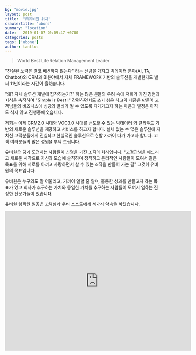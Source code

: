 ```yaml
---
bg: "movie.jpg"
layout: post
title:  "㈜유비원 위치"
crawlertitle: "ubone"
summary: "location"
date:   2019-01-07 20:09:47 +0700
categories: posts
tags: ['ubone']
author: tantlus
---
```



> World Best Life Relation Management Leader


  "진실된 노력은 결코 배신하지 않는다" 라는 신념을 가지고 빅데이터 분야(AI, TA, Chatbot)와 CRM과 BI분야에서 자체 FRAMEWORK 기반의 솔루션을 개발한지도 벌써 11년이라는 시간이 흘렀습니다.

  "왜? 자체 솔루션 개발에 집착하는가?" 하는 많은 분들의 우려 속에 저희가 가진 경험과 지식을 축적하여 "Simple is Best !" 간편하면서도 쓰기 쉬운 최고의 제품을 만들어 고객님들의 비즈니스에 성공의 열쇠가 될 수 있도록 다가가고자 하는 마음과 열정은 아직도 식지 않고 진행중에 있습니다.

  저희는 이제 CRM2.0 시대와 VOC3.0 시대를 선도할 수 있는 빅데이터 와 클라우드 기반의 새로운 솔루션을 제공하고 서비스를 하고자 합니다. 실체 없는 수 많은 솔루션에 지치신 고객분들에게 진실되고 현실적인 솔루션으로
  한발 가까이 다가 가고자 합니다. 고객 여러분들의 많은 성원을 부탁 드립니다.


  유비원은 꿈과 도전하는 사람들이 신명을 가진 조직의 회사입니다.
  "고정관념을 깨뜨리고 새로운 시각으로 자신의 모습에 솔직하며 정직하고 윤리적인 사람들이 모여서
  같은 목표를 위해 서로를 아끼고 사랑하면서 살 수 있는 조직을 만들어 가는 길" 그것이 유비원의 목표입니다.

  유비원은 누구와도 잘 어울리고, 기꺼이 일할 줄 알며, 훌륭한 성과를 만들고자 하는 목표가 있고 회사가 추구하는
  가치와 동일한 가치를 추구하는 사람들이 모여서 일하는 진정한 전문가들이 있습니다.

  유비원 임직원 일동은 고객님과 우리 스스로에게 세가지 약속을 하겠습니다.




<iframe src="https://www.google.com/maps/embed?pb=!1m14!1m8!1m3!1d1582.7981478084969!2d127.12045800000001!3d37.493852!3m2!1i1024!2i768!4f13.1!3m3!1m2!1s0x0%3A0x7242f28993f4f7f3!2zKOyjvCnsnKDruYTsm5A!5e0!3m2!1sko!2skr!4v1546866875602" width="600" height="450" frameborder="0" style="border:0" allowfullscreen></iframe>
